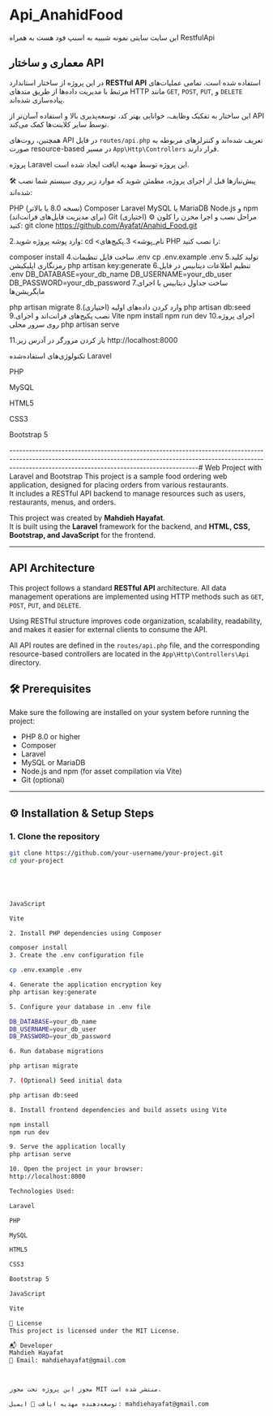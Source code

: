 # Api_AnahidFood  
این سایت سایتی نمونه شبییه به اسنپ فود هست به همراه RestfulApi

## معماری و ساختار API

در این پروژه از ساختار استاندارد **RESTful API** استفاده شده است. تمامی عملیات‌های مرتبط با مدیریت داده‌ها از طریق متدهای HTTP مانند `GET`, `POST`, `PUT`, و `DELETE` پیاده‌سازی شده‌اند.

این ساختار به تفکیک وظایف، خوانایی بهتر کد، توسعه‌پذیری بالا و استفاده آسان‌تر از API توسط سایر کلاینت‌ها کمک می‌کند.

همچنین، روت‌های API در فایل `routes/api.php` تعریف شده‌اند و کنترلرهای مربوطه به صورت resource-based در مسیر `App\Http\Controllers` قرار دارند.


پروژه Laravel
این پروژه توسط مهدیه ایافت ایجاد شده است.

🛠 پیش‌نیازها
قبل از اجرای پروژه، مطمئن شوید که موارد زیر روی سیستم شما نصب شده‌اند:

PHP (نسخه 8.0 یا بالاتر)
Composer
Laravel
MySQL یا MariaDB
Node.js و npm (برای مدیریت فایل‌های فرانت‌اند)
Git (اختیاری)
⚙️ مراحل نصب و اجرا
مخزن را کلون کنید: git clone https://github.com/Ayafat/Anahid_Food.git

2.وارد پوشه پروژه شوید: cd <نام_پوشه> 3.پکیج‌های PHP را نصب کنید:

composer install 4.ساخت فایل تنظیمات .env cp .env.example .env 5.تولید کلید رمزنگاری اپلیکیشن php artisan key:generate 6.تنظیم اطلاعات دیتابیس در فایل .env DB_DATABASE=your_db_name DB_USERNAME=your_db_user DB_PASSWORD=your_db_password 7.ساخت جداول دیتابیس با اجرای مایگریشن‌ها

php artisan migrate 8.(اختیاری) وارد کردن داده‌های اولیه php artisan db:seed 9.نصب پکیج‌های فرانت‌اند و اجرای Vite npm install npm run dev 10.اجرای پروژه روی سرور محلی php artisan serve

11.باز کردن مرورگر در آدرس زیر http://localhost:8000

تکنولوژی‌های استفاده‌شده Laravel

PHP

MySQL

HTML5

CSS3

Bootstrap 5

----------------------------------------------------------------------------------------------------------------------------------------------------------------------------------------------------------------------# Web Project with Laravel and Bootstrap
This project is a sample food ordering web application, designed for placing orders from various restaurants.  
It includes a RESTful API backend to manage resources such as users, restaurants, menus, and orders.


This project was created by **Mahdieh Hayafat**.  
It is built using the **Laravel** framework for the backend, and **HTML, CSS, Bootstrap, and JavaScript** for the frontend.

---
## API Architecture

This project follows a standard **RESTful API** architecture. All data management operations are implemented using HTTP methods such as `GET`, `POST`, `PUT`, and `DELETE`.

Using RESTful structure improves code organization, scalability, readability, and makes it easier for external clients to consume the API.

All API routes are defined in the `routes/api.php` file, and the corresponding resource-based controllers are located in the `App\Http\Controllers\Api` directory.


## 🛠 Prerequisites

Make sure the following are installed on your system before running the project:

- PHP 8.0 or higher
- Composer
- Laravel
- MySQL or MariaDB
- Node.js and npm (for asset compilation via Vite)
- Git (optional)

---

## ⚙️ Installation & Setup Steps

### 1. Clone the repository
```bash
git clone https://github.com/your-username/your-project.git
cd your-project





JavaScript

Vite

2. Install PHP dependencies using Composer

composer install
3. Create the .env configuration file

cp .env.example .env

4. Generate the application encryption key
php artisan key:generate

5. Configure your database in .env file

DB_DATABASE=your_db_name
DB_USERNAME=your_db_user
DB_PASSWORD=your_db_password

6. Run database migrations

php artisan migrate

7. (Optional) Seed initial data

php artisan db:seed

8. Install frontend dependencies and build assets using Vite

npm install
npm run dev

9. Serve the application locally
php artisan serve

10. Open the project in your browser:
http://localhost:8000

Technologies Used:

Laravel

PHP

MySQL

HTML5

CSS3

Bootstrap 5

JavaScript

Vite

📄 License
This project is licensed under the MIT License.

📬 Developer
Mahdieh Hayafat
📧 Email: mahdiehayafat@gmail.com



مجوز این پروژه تحت مجوز MIT منتشر شده است.

توسعه‌دهنده مهدیه ایافت 📧 ایمیل: mahdiehayafat@gmail.com
